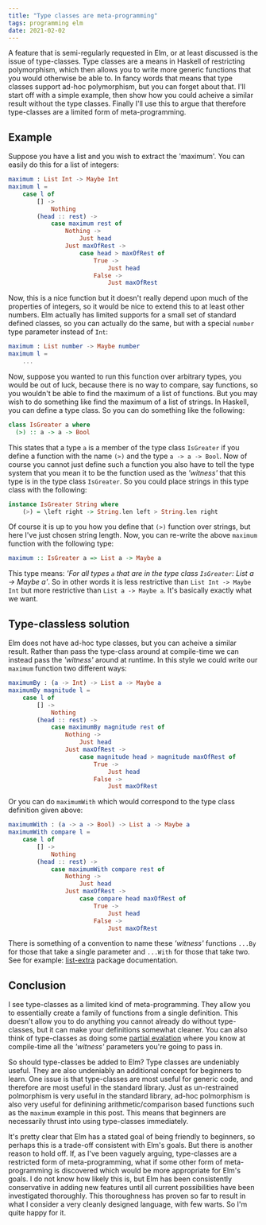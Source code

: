 ```yaml
---
title: "Type classes are meta-programming"
tags: programming elm
date: 2021-02-02
---
```



A feature that is semi-regularly requested in Elm, or at least discussed is the issue of type-classes.
Type classes are a means in Haskell of restricting polymorphism, which then allows you to write more generic functions that you would otherwise be able to. In fancy words that means that type classes support ad-hoc polymorphism, but you can forget about that. I'll start off with a simple example, then show how you could acheive a similar  result without the type classes. Finally I'll use this to argue that therefore type-classes are a limited form of meta-programming.

## Example

Suppose you have a list and you wish to extract the 'maximum'. You can easily do this for a list of integers:

```elm
maximum : List Int -> Maybe Int
maximum l =
    case l of
        [] ->
            Nothing
        (head :: rest) ->
            case maximum rest of
                Nothing ->
                    Just head
                Just maxOfRest ->
                    case head > maxOfRest of
                        True ->
                            Just head
                        False ->
                            Just maxOfRest
```

Now, this is a nice function but it doesn't really depend upon much of the properties of integers, so it would be nice to extend this to at least other numbers. Elm actually has limited supports for a small set of standard defined classes, so you can actually do the same, but with a special `number` type parameter instead of `Int`:


```elm
maximum : List number -> Maybe number
maximum l =
    ...
```

Now, suppose you wanted to run this function over arbitrary types, you would be out of luck, because there is no way to compare, say functions, so you wouldn't be able to find the maximum of a list of functions. But you may wish to do something like find the maximum of a list of strings. In Haskell, you can define a type class. So you can do something like the following:

```haskell
class IsGreater a where
  (>) :: a -> a -> Bool
```

This states that a type `a` is a member of the type class `IsGreater` if you define a function with the name `(>)` and the type `a -> a -> Bool`. Now of course you cannot just define such a function you also have to tell the type system that you mean it to be the function used as the *'witness'* that this type is in the type class `IsGreater`. So you could place strings in this type class with the following:

```haskell
instance IsGreater String where
    (>) = \left right -> String.len left > String.len right
```
Of course it is up to you how you define that `(>)` function over strings, but here I've just chosen string length. Now, you can re-write the above `maximum` function with the following type:


```haskell
maximum :: IsGreater a => List a -> Maybe a
```

This type means: *'For all types `a` that are in the type class `IsGreater`: List a -> Maybe a'*.
So in other words it is less restrictive than `List Int -> Maybe Int` but more restrictive than `List a -> Maybe a`. It's basically exactly what we want.


## Type-classless solution

Elm does not have ad-hoc type classes, but you can acheive a similar result. Rather than pass the type-class around at compile-time we can instead pass the *'witness'* around at runtime. In this style we could write our `maximum` function two different ways:

```elm
maximumBy : (a -> Int) -> List a -> Maybe a
maximumBy magnitude l =
    case l of
        [] ->
            Nothing
        (head :: rest) ->
            case maximumBy magnitude rest of
                Nothing ->
                    Just head
                Just maxOfRest ->
                    case magnitude head > magnitude maxOfRest of
                        True ->
                            Just head
                        False ->
                            Just maxOfRest
```

Or you can do `maximumWith` which would correspond to the type class definition given above:


```elm
maximumWith : (a -> a -> Bool) -> List a -> Maybe a
maximumWith compare l =
    case l of
        [] ->
            Nothing
        (head :: rest) ->
            case maximumWith compare rest of
                Nothing ->
                    Just head
                Just maxOfRest ->
                    case compare head maxOfRest of
                        True ->
                            Just head
                        False ->
                            Just maxOfRest
```

There is something of a convention to name these *'witness'* functions `...By` for those that take a single parameter and `...With` for those that take two. See for example: [list-extra](https://package.elm-lang.org/packages/elm-community/list-extra/latest/List-Extra) package documentation.

## Conclusion

I see type-classes as a limited kind of meta-programming. They allow you to essentially create a family of functions from a single definition. This doesn't allow you to do anything you cannot already do without type-classes, but it can make your definitions somewhat cleaner. You can also think of type-classes as doing some [partial evalation](https://en.wikipedia.org/wiki/Partial_evaluation) where you know at compile-time all the *'witness'* parameters you're going to pass in. 

So should type-classes be added to Elm? Type classes are undeniably useful. They are also undeniably an additional concept for beginners to learn. One issue is that type-classes are most useful for generic code, and therefore are most useful in the standard library. Just as un-restrained polmorphism is very useful in the standard library, ad-hoc polmorphism is also very useful for definining arithmetic/comparison based functions such as the `maximum` example in this post. This means that beginners are necessarily thrust into using type-classes immediately.

It's pretty clear that Elm has a stated goal of being friendly to beginners, so perhaps this is a trade-off consistent with Elm's goals. But there is another reason to hold off. If, as I've been vaguely arguing, type-classes are a restricted form of meta-programming, what if some other form of meta-programming is discovered which would be more appropriate for Elm's goals. I do not know how likely this is, but Elm has been consistently conservative in adding new features until all current possibilities have been investigated thoroughly. This thoroughness has proven so far to result in what I consider a very cleanly designed language, with few warts. So I'm quite happy for it.
